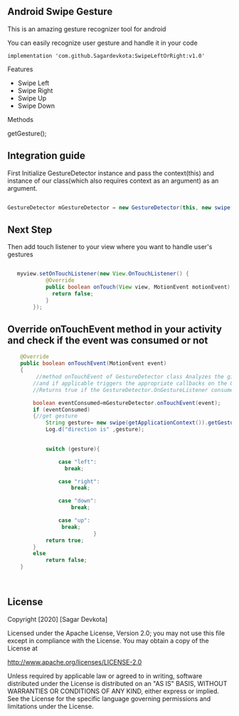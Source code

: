 ## **Android Swipe Gesture**

 This is an amazing gesture recognizer tool for android

You can easily recognize user gesture and handle it in your code


```
implementation 'com.github.Sagardevkota:SwipeLeftOrRight:v1.0'
```

Features

* Swipe Left
* Swipe Right
* Swipe Up
* Swipe Down

Methods

getGesture();

## **Integration guide**

First Initialize GestureDetector instance and pass the context(this) and instance of our class(which also requires context as an argument) as an argument.

```java

GestureDetector mGestureDetector = new GestureDetector(this, new swipe(getApplicationContext()));

```

## **Next Step**

Then add touch listener to your view where you want to handle user's gestures

```java

   myview.setOnTouchListener(new View.OnTouchListener() {
            @Override
            public boolean onTouch(View view, MotionEvent motionEvent) {
              return false;
            }
        });


```

## **Override onTouchEvent method in your activity and check if the event was consumed or not**


     

```java
    @Override
    public boolean onTouchEvent(MotionEvent event)
    {
         //method onTouchEvent of GestureDetector class Analyzes the given motion event
        //and if applicable triggers the appropriate callbacks on the GestureDetector.OnGestureListener supplied.
        //Returns true if the GestureDetector.OnGestureListener consumed the event, else false.

        boolean eventConsumed=mGestureDetector.onTouchEvent(event);
        if (eventConsumed)
        {//get gesture
            String gesture= new swipe(getApplicationContext()).getGesture();
            Log.d("direction is" ,gesture);
          

            switch (gesture){

                case "left":
                  break;

                case "right":
                    break;

                case "down":
                    break;

                case "up":
                 break;
                           }
            return true;
        }
        else
            return false;
    }

    

```
   ## **License**

Copyright [2020] [Sagar Devkota]

Licensed under the Apache License, Version 2.0; you may not use this file except in compliance with the License. You may obtain a copy of the License at

 http://www.apache.org/licenses/LICENSE-2.0

Unless required by applicable law or agreed to in writing, software distributed under the License is distributed on an "AS IS" BASIS, WITHOUT WARRANTIES OR CONDITIONS OF ANY KIND, either express or implied. See the License for the specific language governing permissions and limitations under the License.




